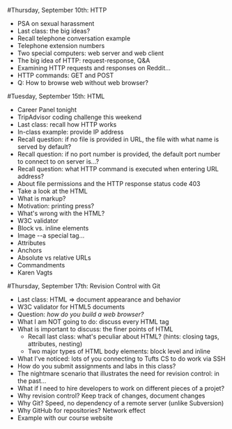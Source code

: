 #Thursday, September 10th: HTTP
* PSA on sexual harassment
* Last class: the big ideas?
* Recall telephone conversation example
* Telephone extension numbers
* Two special computers: web server and web client
* The big idea of HTTP: request-response, Q&A
* Examining HTTP requests and responses on Reddit...
* HTTP commands: GET and POST
* Q: How to browse web without web browser?

#Tuesday, September 15th: HTML
* Career Panel tonight
* TripAdvisor coding challenge this weekend
* Last class: recall how HTTP works
* In-class example: provide IP address
* Recall question: if no file is provided in URL, the file with what name is served by default?
* Recall question: if no port number is provided, the default port number to connect to on server is...?
* Recall question: what HTTP command is executed when entering URL address?
* About file permissions and the HTTP response status code 403
* Take a look at the HTML
* What is markup?
* Motivation: printing press?
* What's wrong with the HTML?
* W3C validator
* Block vs. inline elements
* Image --a special tag...
* Attributes
* Anchors
* Absolute vs relative URLs
* Commandments
* Karen Vagts

#Thursday, September 17th: Revision Control with Git
* Last class: HTML => document appearance and behavior
* W3C validator for HTML5 documents
* Question: _how do you build a web browser?_
* What I am NOT going to do: discuss every HTML tag
* What is important to discuss: the finer points of HTML
  - Recall last class: what's peculiar about HTML? (hints: closing tags, attributes, nesting)
  - Two major types of HTML body elements: block level and inline
* What I've noticed: lots of you connecting to Tufts CS to do work via SSH
* How do you submit assignments and labs in this class?
* The nightmare scenario that illustrates the need for revision control: in the past...
* What if I need to hire developers to work on different pieces of a projet?
* Why revision control? Keep track of changes, document changes
* Why Git? Speed, no dependency of a remote server (unlike Subversion)
* Why GitHub for repositories? Network effect
* Example with our course website
